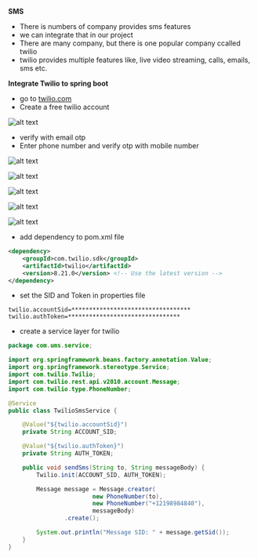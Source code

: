 **SMS**

* There is numbers of company provides sms features
* we can integrate that in our project
* There are many company, but there is one popular company ccalled twilio 
* twilio provides multiple features like, live video streaming, calls, emails, sms etc.

**Integrate Twilio to spring boot**
* go to [twilio.com](https://www.twilio.com/)
* Create a free twilio account 

![alt text](https://i.ibb.co/Gv5Pnzp/image.png)

* verify with email otp
* Enter phone number and verify otp with mobile number

![alt text](https://i.ibb.co/ZB49vJk/image.png)

![alt text](https://i.ibb.co/L0r4xDW/image.png)

![alt text](https://i.ibb.co/F7RrFqz/image.png)

![alt text](https://i.ibb.co/KXSJZsr/image.png)

![alt text](https://i.ibb.co/WFyS2rc/image.png)

* add dependency to pom.xml file
```XML
<dependency>
    <groupId>com.twilio.sdk</groupId>
    <artifactId>twilio</artifactId>
    <version>8.21.0</version> <!-- Use the latest version -->
</dependency>
```

* set the SID and Token in properties file

```properties
twilio.accountSid=**********************************
twilio.authToken=********************************
```

* create a service layer for twilio

```java
package com.ums.service;

import org.springframework.beans.factory.annotation.Value;
import org.springframework.stereotype.Service;
import com.twilio.Twilio;
import com.twilio.rest.api.v2010.account.Message;
import com.twilio.type.PhoneNumber;

@Service
public class TwilioSmsService {

    @Value("${twilio.accountSid}")
    private String ACCOUNT_SID;

    @Value("${twilio.authToken}")
    private String AUTH_TOKEN;

    public void sendSms(String to, String messageBody) {
        Twilio.init(ACCOUNT_SID, AUTH_TOKEN);

        Message message = Message.creator(
                        new PhoneNumber(to),
                        new PhoneNumber("+12198984840"),
                        messageBody)
                .create();

        System.out.println("Message SID: " + message.getSid());
    }
}

```